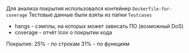 Для анализа покрытия использовался контейнер `Dockerfile-for-coverage`
Тестовые данные были взяты из папки `Testcases`

* hangs - сэмплы, на которых может зависать ПО (возможный DoS)
* coverage - отчёт lcov о покрытии кода

Покрытие:
25% - по строкам
31% - по функциям